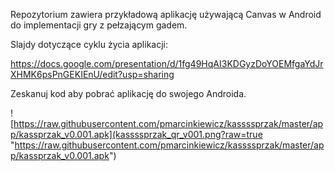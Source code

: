 Repozytorium zawiera przykładową aplikację używającą Canvas w Android do implementacji gry z pełzającym gadem.

Slajdy dotyczące cyklu życia aplikacji:

https://docs.google.com/presentation/d/1fg49HqAI3KDGyzDoYOEMfgaYdJrXHMK6psPnGEKIEnU/edit?usp=sharing

Zeskanuj kod aby pobrać aplikację do swojego Androida.

![https://raw.githubusercontent.com/pmarcinkiewicz/kassssprzak/master/app/kassprzak_v0.001.apk](kassssprzak_qr_v001.png?raw=true "https://raw.githubusercontent.com/pmarcinkiewicz/kassssprzak/master/app/kassprzak_v0.001.apk")
